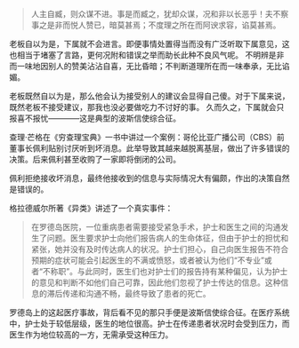 > 人主自臧，则众谋不进。事是而臧之，犹却众谋，况和非以长恶乎！夫不察事之是非而悦人赞已，暗莫甚焉；不度理之所在而阿谀求容，谄莫甚焉。

老板自以为是，下属就不会进言。即便事情处置得当而没有广泛听取下属意见，这也相当于堵塞了言路，更何况附和错误之举而助长此种不良风气呢。
不明辨是非而一味地因别人的赞美沾沾自喜，无比昏暗；不判断道理所在而一味奉承，无比谄媚。

老板既然自以为是，那么他会认为接受别人的建议会显得自己傻。对于下属来说，既然老板不接受建议，那我也没必要做吃力不讨好的事。
久而久之，下属就会只报喜不报忧————这是典型的波斯信使综合征。

查理·芒格在《穷查理宝典》一书中讲过一个案例：哥伦比亚广播公司（CBS）前董事长佩利贴别讨厌听到坏消息。此举导致其越来越脱离基层，做出了许多错误的决策。后来佩利甚至收购了一家即将倒闭的公司。

佩利拒绝接收坏消息，最终他接收到的信息与实际情况大有偏颇，作出的决策自然是错误的。

格拉德威尔所著《异类》讲述了一个真实事件：

> 在罗德岛医院，一位重病患者需要接受紧急手术，护士和医生之间的沟通发生了问题。医生要求护士向他们报告病人的生命体征，但由于护士的担忧和紧张，她并没有及时传达病人的状况。护士们担心，自己向医生报告不符合预期的症状可能会引起医生的不满或愤怒，或者被认为他们“不专业”或者“不称职”。与此同时，医生们也对护士们的报告持有某种偏见，认为护士的意见和判断不如他们自己可靠，因此他们忽视了护士传达的信息。这种信息的滞后传递和沟通不畅，最终导致了患者的死亡。

罗德岛上的这起医疗事故，背后看不见的那只手便是波斯信使综合征。在医疗系统中，护士处于较低层级，医生的地位很高。护士在传递患者状况时会受到压力，而医生作为地位较高的一方，无需承受这种压力。

>
> 
